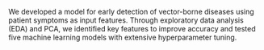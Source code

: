 We developed a model for early detection of vector-borne diseases using patient symptoms as input features. Through exploratory data analysis (EDA) and PCA, we identified key features to improve accuracy and tested five machine learning models with extensive hyperparameter tuning.
